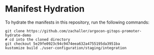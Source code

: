 # Manifest Hydration

To hydrate the manifests in this repository, run the following commands:

```shell
git clone https://github.com/zachaller/argocon-gitops-promoter-hydrate-demo
# cd into the cloned directory
git checkout 5e29fe0923c94c9474eea632a4755195da3951ba
kustomize build ./user-configuration/staging/integration
```
